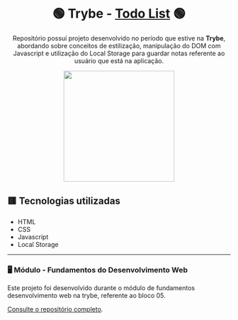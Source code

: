 <div align=center>

# 🟢 Trybe - [Todo List](https://trybe-pixels-art.vercel.app/) 🟢

Repositório possuí projeto desenvolvido no período que estive na <b>Trybe</b>, abordando sobre conceitos de estilização, manipulação do DOM com Javascript e utilização do Local Storage para guardar notas referente ao usuário que está na aplicação.

<a href="https://www.betrybe.com/" target="_blank">
<img src="https://freecourse.betrybe.com/images/trybe-logo-e10dbaaa26462aa149b81a924b00df07.png?vsn=d" width="250px">
</a>

</div>

## 🟥 Tecnologias utilizadas

- HTML
- CSS
- Javascript
- Local Storage

* * *

### 🖥 Módulo - Fundamentos do Desenvolvimento Web

Este projeto foi desenvolvido durante o módulo de fundamentos desenvolvimento web na trybe, referente ao bloco 05.

[Consulte o repositório completo](https://github.com/lcds90/trybe-course).